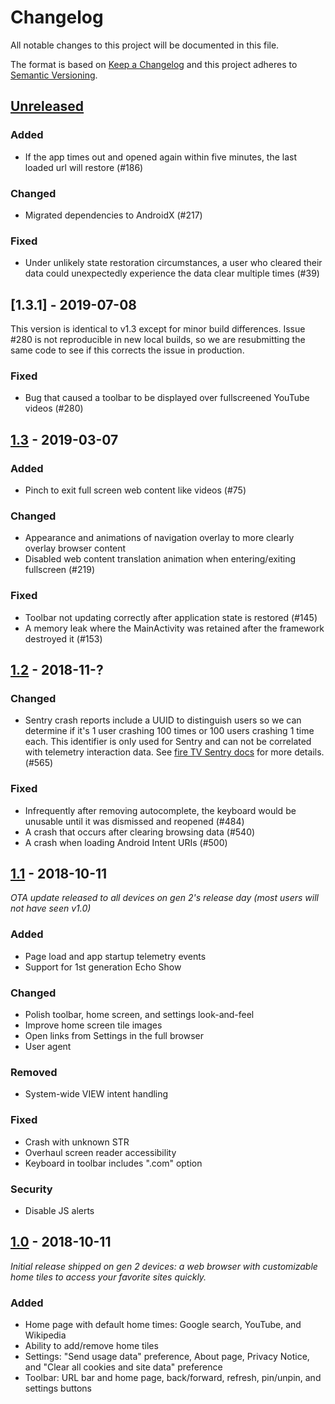 # Changelog
All notable changes to this project will be documented in this file.

The format is based on [Keep a Changelog](http://keepachangelog.com/en/1.0.0/)
and this project adheres to [Semantic Versioning](http://semver.org/spec/v2.0.0.html).

## [Unreleased]
### Added
- If the app times out and opened again within five minutes, the last loaded url will restore (#186)

### Changed
- Migrated dependencies to AndroidX (#217)

### Fixed
- Under unlikely state restoration circumstances, a user who cleared their data could unexpectedly experience the data clear multiple times (#39)

## [1.3.1] - 2019-07-08
This version is identical to v1.3 except for minor build differences. Issue #280 is not reproducible in new local builds, so we are resubmitting the same code to see if this corrects the issue in production.

### Fixed
- Bug that caused a toolbar to be displayed over fullscreened YouTube videos (#280)

## [1.3] - 2019-03-07
### Added
- Pinch to exit full screen web content like videos (#75)

### Changed
- Appearance and animations of navigation overlay to more clearly overlay browser content
- Disabled web content translation animation when entering/exiting fullscreen (#219)

### Fixed
- Toolbar not updating correctly after application state is restored (#145)
- A memory leak where the MainActivity was retained after the framework destroyed it (#153)

## [1.2] - 2018-11-?
### Changed
- Sentry crash reports include a UUID to distinguish users so we can determine if it's 1 user crashing 100 times or 100 users crashing 1 time each. This identifier is only used for Sentry and can not be correlated with telemetry interaction data. See [fire TV Sentry docs](https://github.com/mozilla-mobile/firefox-tv/wiki/Crash-reporting-with-Sentry) for more details. (#565)

### Fixed
- Infrequently after removing autocomplete, the keyboard would be unusable until it was dismissed and reopened (#484)
- A crash that occurs after clearing browsing data (#540)
- A crash when loading Android Intent URIs (#500)

## [1.1] - 2018-10-11
*OTA update released to all devices on gen 2's release day (most users will not have seen v1.0)*

### Added
- Page load and app startup telemetry events
- Support for 1st generation Echo Show

### Changed
- Polish toolbar, home screen, and settings look-and-feel
- Improve home screen tile images
- Open links from Settings in the full browser
- User agent

### Removed
- System-wide VIEW intent handling

### Fixed
- Crash with unknown STR
- Overhaul screen reader accessibility
- Keyboard in toolbar includes ".com" option

### Security
- Disable JS alerts

## [1.0] - 2018-10-11
*Initial release shipped on gen 2 devices: a web browser with customizable home tiles to access your favorite sites quickly.*

### Added
- Home page with default home times: Google search, YouTube, and Wikipedia
- Ability to add/remove home tiles
- Settings: "Send usage data" preference, About page, Privacy Notice, and "Clear all cookies and site data" preference
- Toolbar: URL bar and home page, back/forward, refresh, pin/unpin, and settings buttons

[Unreleased]: https://github.com/.../compare/v1.3...HEAD
[1.3]: https://github.com/.../compare/v1.2...v1.3
[1.2]: https://github.com/.../compare/v1.1...v1.2
[1.1]: https://github.com/.../compare/v1.0...v1.1
[1.0]: https://github.com/.../compare/06778075...v1.0
